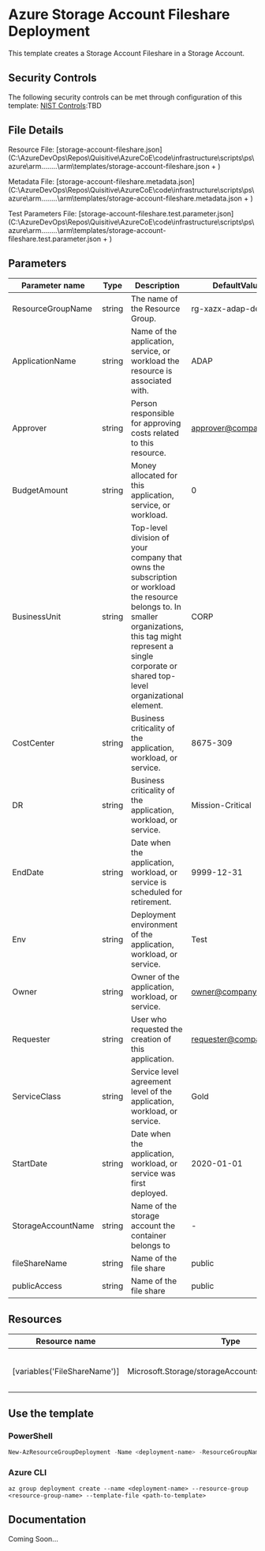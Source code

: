 # Azure Storage Account Fileshare Deployment

This template creates a Storage Account Fileshare in a Storage Account.

## Security Controls

The following security controls can be met through configuration of this template:
      [NIST Controls](security-controls.md):TBD

## File Details

Resource File: [storage-account-fileshare.json](C:\AzureDevOps\Repos\Quisitive\AzureCoE\code\infrastructure\scripts\ps\azure\arm\..\..\..\..\arm\templates/storage-account-fileshare.json + )

Metadata File: [storage-account-fileshare.metadata.json](C:\AzureDevOps\Repos\Quisitive\AzureCoE\code\infrastructure\scripts\ps\azure\arm\..\..\..\..\arm\templates/storage-account-fileshare.metadata.json + )

Test Parameters File: [storage-account-fileshare.test.parameter.json](C:\AzureDevOps\Repos\Quisitive\AzureCoE\code\infrastructure\scripts\ps\azure\arm\..\..\..\..\arm\templates/storage-account-fileshare.test.parameter.json + )

## Parameters

Parameter name | Type | Description | DefaultValue
-------------- | ---- | ----------- | ------------
ResourceGroupName | string | The name of the Resource Group. | rg-xazx-adap-dev-eus
ApplicationName | string | Name of the application, service, or workload the resource is associated with. | ADAP
Approver       | string | Person responsible for approving costs related to this resource. | approver@company.org
BudgetAmount   | string | Money allocated for this application, service, or workload. | 0
BusinessUnit   | string | Top-level division of your company that owns the subscription or workload the resource belongs to. In smaller organizations, this tag might represent a single corporate or shared top-level organizational element. | CORP
CostCenter     | string | Business criticality of the application, workload, or service. | 8675-309
DR             | string | Business criticality of the application, workload, or service. | Mission-Critical
EndDate        | string | Date when the application, workload, or service is scheduled for retirement. | 9999-12-31
Env            | string | Deployment environment of the application, workload, or service. | Test
Owner          | string | Owner of the application, workload, or service. | owner@company.org
Requester      | string | User who requested the creation of this application. | requester@company.org
ServiceClass   | string | Service level agreement level of the application, workload, or service. | Gold
StartDate      | string | Date when the application, workload, or service was first deployed. | 2020-01-01
StorageAccountName | string | Name of the storage account the container belongs to | -
fileShareName  | string | Name of the file share | public
publicAccess   | string | Name of the file share | public

## Resources

Resource name | Type | ApiVersion
------------- | ---- | ----------
              |      |
              |      |
              |      |
              |      |
[variables('FileShareName')] | Microsoft.Storage/storageAccounts/fileServices/shares | 2019-04-01
              |      |
              |      |
              |      |

## Use the template

### PowerShell

```powershell
New-AzResourceGroupDeployment -Name <deployment-name> -ResourceGroupName <resource-group-name> -TemplateFile <path-to-template>
```

### Azure CLI

```text
az group deployment create --name <deployment-name> --resource-group <resource-group-name> --template-file <path-to-template>
```

## Documentation

Coming Soon...
